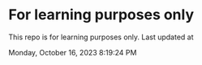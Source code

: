 # For learning purposes only
This repo is for learning purposes only.
Last updated at

Monday, October 16, 2023 8:19:24 PM

